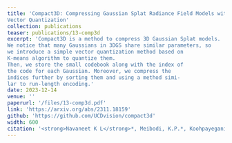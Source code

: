 ```yaml
---
title: 'Compact3D: Compressing Gaussian Splat Radiance Field Models with
Vector Quantization'
collection: publications
teaser: publications/13-comp3d
excerpt: 'Compact3D is a method to compress 3D Gaussian Splat models.
We notice that many Gaussians in 3DGS share similar parameters, so
we introduce a simple vector quantization method based on
K-means algorithm to quantize them.
Then, we store the small codebook along with the index of
the code for each Gaussian. Moreover, we compress the
indices further by sorting them and using a method simi-
lar to run-length encoding.'
date: 2023-12-14
venue: ''
paperurl: '/files/13-comp3d.pdf'
link: 'https://arxiv.org/abs/2311.18159'
github: 'https://github.com/UCDvision/compact3d'
width: 600
citation: '<strong>Navaneet K L</strong>*, Meibodi, K.P.*, Koohpayegani, S.A., Pirsiavash, H., (2023). &quot;Compact3D: Compressing Gaussian Splat Radiance Field Models with Vector Quantization&quot;.'
---
```

